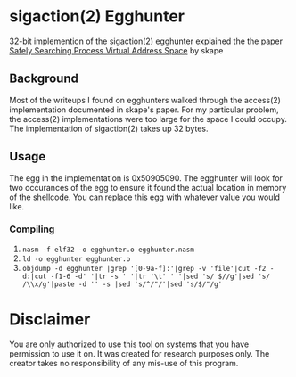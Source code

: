 # sigaction(2) Egghunter
32-bit implemention of the sigaction(2) egghunter explained the the paper [Safely Searching Process Virtual Address Space](http://www.hick.org/code/skape/papers/egghunt-shellcode.pdf) by skape

## Background
Most of the writeups I found on egghunters walked through the access(2) implementation documented in skape's paper.  For my particular problem, the access(2) implementations were too large for the space I could occupy.  The implementation of sigaction(2) takes up 32 bytes.  

## Usage
The egg in the implementation is 0x50905090.  The egghunter will look for two occurances of the egg to ensure it found the actual location in memory of the shellcode.  You can replace this egg with whatever value you would like.

### Compiling
 1. `nasm -f elf32 -o egghunter.o egghunter.nasm`
 2. `ld -o egghunter egghunter.o`
 3. `objdump -d egghunter |grep '[0-9a-f]:'|grep -v 'file'|cut -f2 -d:|cut -f1-6 -d' '|tr -s ' '|tr '\t' ' '|sed 's/ $//g'|sed 's/ /\\x/g'|paste -d '' -s |sed 's/^/"/'|sed 's/$/"/g'`

# Disclaimer
You are only authorized to use this tool on systems that you have permission to use it on. It was created for research purposes only.  The creator takes no responsibility of any mis-use of this program.
